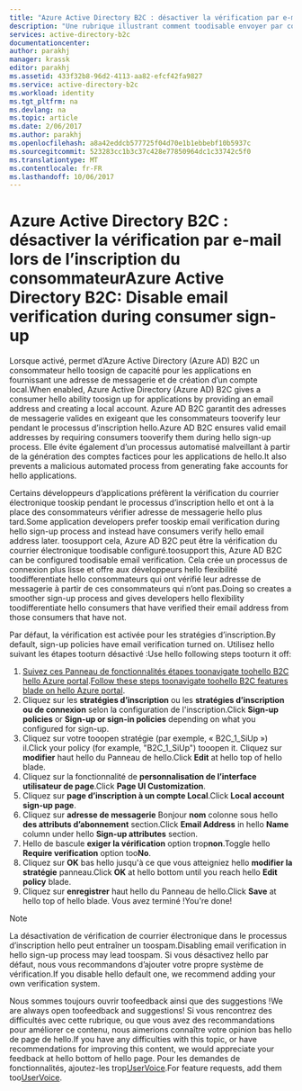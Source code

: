 ```yaml
---
title: "Azure Active Directory B2C : désactiver la vérification par e-mail lors de l’inscription du consommateur | Microsoft Docs"
description: "Une rubrique illustrant comment toodisable envoyer par courrier électronique vérification au cours du consommateur d’inscription dans Azure Active Directory B2C"
services: active-directory-b2c
documentationcenter: 
author: parakhj
manager: krassk
editor: parakhj
ms.assetid: 433f32b8-96d2-4113-aa82-efcf42fa9827
ms.service: active-directory-b2c
ms.workload: identity
ms.tgt_pltfrm: na
ms.devlang: na
ms.topic: article
ms.date: 2/06/2017
ms.author: parakhj
ms.openlocfilehash: a8a42eddcb577725f04d70e1b1ebbebf10b5937c
ms.sourcegitcommit: 523283cc1b3c37c428e77850964dc1c33742c5f0
ms.translationtype: MT
ms.contentlocale: fr-FR
ms.lasthandoff: 10/06/2017
---
```

# <a name="azure-active-directory-b2c-disable-email-verification-during-consumer-sign-up"></a><span data-ttu-id="4d11a-103">Azure Active Directory B2C : désactiver la vérification par e-mail lors de l’inscription du consommateur</span><span class="sxs-lookup"><span data-stu-id="4d11a-103">Azure Active Directory B2C: Disable email verification during consumer sign-up</span></span>
<span data-ttu-id="4d11a-104">Lorsque activé, permet d’Azure Active Directory (Azure AD) B2C un consommateur hello toosign de capacité pour les applications en fournissant une adresse de messagerie et de création d’un compte local.</span><span class="sxs-lookup"><span data-stu-id="4d11a-104">When enabled, Azure Active Directory (Azure AD) B2C gives a consumer hello ability toosign up for applications by providing an email address and creating a local account.</span></span> <span data-ttu-id="4d11a-105">Azure AD B2C garantit des adresses de messagerie valides en exigeant que les consommateurs tooverify leur pendant le processus d’inscription hello.</span><span class="sxs-lookup"><span data-stu-id="4d11a-105">Azure AD B2C ensures valid email addresses by requiring consumers tooverify them during hello sign-up process.</span></span> <span data-ttu-id="4d11a-106">Elle évite également d’un processus automatisé malveillant à partir de la génération des comptes factices pour les applications de hello.</span><span class="sxs-lookup"><span data-stu-id="4d11a-106">It also prevents a malicious automated process from generating fake accounts for hello applications.</span></span>

<span data-ttu-id="4d11a-107">Certains développeurs d’applications préfèrent la vérification du courrier électronique tooskip pendant le processus d’inscription hello et ont à la place des consommateurs vérifier adresse de messagerie hello plus tard.</span><span class="sxs-lookup"><span data-stu-id="4d11a-107">Some application developers prefer tooskip email verification during hello sign-up process and instead have consumers verify hello email address later.</span></span> <span data-ttu-id="4d11a-108">toosupport cela, Azure AD B2C peut être la vérification du courrier électronique toodisable configuré.</span><span class="sxs-lookup"><span data-stu-id="4d11a-108">toosupport this, Azure AD B2C can be configured toodisable email verification.</span></span> <span data-ttu-id="4d11a-109">Cela crée un processus de connexion plus lisse et offre aux développeurs hello flexibilité toodifferentiate hello consommateurs qui ont vérifié leur adresse de messagerie à partir de ces consommateurs qui n’ont pas.</span><span class="sxs-lookup"><span data-stu-id="4d11a-109">Doing so creates a smoother sign-up process and gives developers hello flexibility toodifferentiate hello consumers that have verified their email address from those consumers that have not.</span></span>

<span data-ttu-id="4d11a-110">Par défaut, la vérification est activée pour les stratégies d’inscription.</span><span class="sxs-lookup"><span data-stu-id="4d11a-110">By default, sign-up policies have email verification turned on.</span></span> <span data-ttu-id="4d11a-111">Utilisez hello suivant les étapes tooturn désactivé :</span><span class="sxs-lookup"><span data-stu-id="4d11a-111">Use hello following steps tooturn it off:</span></span>

1. <span data-ttu-id="4d11a-112">[Suivez ces Panneau de fonctionnalités étapes toonavigate toohello B2C hello Azure portal](active-directory-b2c-app-registration.md#navigate-to-b2c-settings).</span><span class="sxs-lookup"><span data-stu-id="4d11a-112">[Follow these steps toonavigate toohello B2C features blade on hello Azure portal](active-directory-b2c-app-registration.md#navigate-to-b2c-settings).</span></span>
2. <span data-ttu-id="4d11a-113">Cliquez sur les **stratégies d’inscription** ou les **stratégies d’inscription ou de connexion** selon la configuration de l'inscription.</span><span class="sxs-lookup"><span data-stu-id="4d11a-113">Click **Sign-up policies** or **Sign-up or sign-in policies** depending on what you configured for sign-up.</span></span>
3. <span data-ttu-id="4d11a-114">Cliquez sur votre tooopen stratégie (par exemple, « B2C_1_SiUp ») il.</span><span class="sxs-lookup"><span data-stu-id="4d11a-114">Click your policy (for example, "B2C_1_SiUp") tooopen it.</span></span> <span data-ttu-id="4d11a-115">Cliquez sur **modifier** haut hello du Panneau de hello.</span><span class="sxs-lookup"><span data-stu-id="4d11a-115">Click **Edit** at hello top of hello blade.</span></span>
4. <span data-ttu-id="4d11a-116">Cliquez sur la fonctionnalité de **personnalisation de l’interface utilisateur de page**.</span><span class="sxs-lookup"><span data-stu-id="4d11a-116">Click **Page UI Customization**.</span></span>
5. <span data-ttu-id="4d11a-117">Cliquez sur **page d’inscription à un compte Local**.</span><span class="sxs-lookup"><span data-stu-id="4d11a-117">Click **Local account sign-up page**.</span></span>
6. <span data-ttu-id="4d11a-118">Cliquez sur **adresse de messagerie** Bonjour **nom** colonne sous hello **des attributs d’abonnement** section.</span><span class="sxs-lookup"><span data-stu-id="4d11a-118">Click **Email Address** in hello **Name** column under hello **Sign-up attributes** section.</span></span>
7. <span data-ttu-id="4d11a-119">Hello de bascule **exiger la vérification** option trop**non**.</span><span class="sxs-lookup"><span data-stu-id="4d11a-119">Toggle hello **Require verification** option too**No**.</span></span>
8. <span data-ttu-id="4d11a-120">Cliquez sur **OK** bas hello jusqu'à ce que vous atteigniez hello **modifier la stratégie** panneau.</span><span class="sxs-lookup"><span data-stu-id="4d11a-120">Click **OK** at hello bottom until you reach hello **Edit policy** blade.</span></span>
9. <span data-ttu-id="4d11a-121">Cliquez sur **enregistrer** haut hello du Panneau de hello.</span><span class="sxs-lookup"><span data-stu-id="4d11a-121">Click **Save** at hello top of hello blade.</span></span> <span data-ttu-id="4d11a-122">Vous avez terminé !</span><span class="sxs-lookup"><span data-stu-id="4d11a-122">You're done!</span></span>

> [!NOTE]
> <span data-ttu-id="4d11a-123">La désactivation de vérification de courrier électronique dans le processus d’inscription hello peut entraîner un toospam.</span><span class="sxs-lookup"><span data-stu-id="4d11a-123">Disabling email verification in hello sign-up process may lead toospam.</span></span> <span data-ttu-id="4d11a-124">Si vous désactivez hello par défaut, nous vous recommandons d’ajouter votre propre système de vérification.</span><span class="sxs-lookup"><span data-stu-id="4d11a-124">If you disable hello default one, we recommend adding your own verification system.</span></span>
> 
> 

<span data-ttu-id="4d11a-125">Nous sommes toujours ouvrir toofeedback ainsi que des suggestions !</span><span class="sxs-lookup"><span data-stu-id="4d11a-125">We are always open toofeedback and suggestions!</span></span> <span data-ttu-id="4d11a-126">Si vous rencontrez des difficultés avec cette rubrique, ou que vous avez des recommandations pour améliorer ce contenu, nous aimerions connaître votre opinion bas hello de page de hello.</span><span class="sxs-lookup"><span data-stu-id="4d11a-126">If you have any difficulties with this topic, or have recommendations for improving this content, we would appreciate your feedback at hello bottom of hello page.</span></span> <span data-ttu-id="4d11a-127">Pour les demandes de fonctionnalités, ajoutez-les trop[UserVoice](https://feedback.azure.com/forums/169401-azure-active-directory/category/160596-b2c).</span><span class="sxs-lookup"><span data-stu-id="4d11a-127">For feature requests, add them too[UserVoice](https://feedback.azure.com/forums/169401-azure-active-directory/category/160596-b2c).</span></span>
